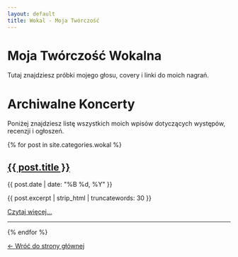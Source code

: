 ```yaml
---
layout: default
title: Wokal - Moja Twórczość
---
```


# Moja Twórczość Wokalna

Tutaj znajdziesz próbki mojego głosu, covery i linki do moich nagrań.

# Archiwalne Koncerty

Poniżej znajdziesz listę wszystkich moich wpisów dotyczących występów, recenzji i ogłoszeń.

{% for post in site.categories.wokal %}
    <div class="post-listing">
        <h2><a href="{{ post.url | relative_url }}">{{ post.title }}</a></h2>
        <p class="post-meta">{{ post.date | date: "%B %d, %Y" }}</p>
        <p>{{ post.excerpt | strip_html | truncatewords: 30 }}</p>
        <a href="{{ post.url | relative_url }}">Czytaj więcej...</a>
        <hr>
    </div>
{% endfor %}

[← Wróć do strony głównej](/ 'Strona główna')